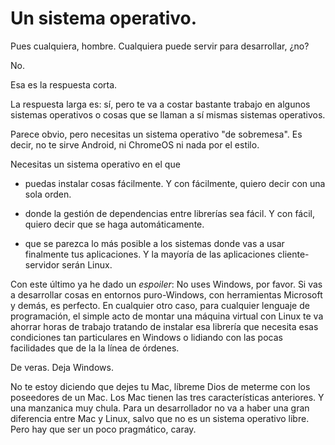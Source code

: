 # Un sistema operativo.

Pues cualquiera, hombre. Cualquiera puede servir para desarrollar,
¿no?

No. 

Esa es la respuesta corta.

La respuesta larga es: sí, pero te va a costar bastante trabajo en
algunos sistemas operativos o cosas que se llaman a sí mismas sistemas
operativos.

Parece obvio, pero necesitas un sistema operativo "de sobremesa". Es
decir, no te sirve Android, ni ChromeOS ni nada por el estilo.

Necesitas un sistema operativo en el que

- puedas instalar cosas fácilmente. Y con fácilmente, quiero decir con
  una sola orden.
  
- donde la gestión de dependencias entre librerías sea fácil. Y con
  fácil, quiero decir que se haga automáticamente.
  
- que se parezca lo más posible a los sistemas donde vas a usar
  finalmente tus aplicaciones. Y la mayoría de las aplicaciones
  cliente-servidor serán Linux.
  
  
Con este último ya he dado un *espoiler*: No uses Windows, por
favor. Si vas a desarrollar cosas en entornos puro-Windows, con
herramientas Microsoft y demás, es perfecto. En cualquier otro caso,
para cualquier lenguaje de programación, el simple acto de montar una
máquina virtual con Linux te va ahorrar horas de trabajo tratando de
instalar esa librería que necesita esas condiciones tan particulares
en Windows o lidiando con las pocas facilidades que de la la línea de
órdenes. 

De veras. Deja Windows. 

No te estoy diciendo que dejes tu Mac, líbreme Dios de meterme con los
poseedores de un Mac. Los Mac tienen las tres características
anteriores. Y una manzanica muy chula. Para un desarrollador no va a
haber una gran diferencia entre Mac y Linux, salvo que no es un
sistema operativo libre. Pero hay que ser un poco pragmático, caray. 

